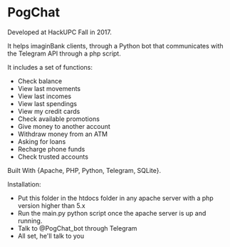 # PogChat
Developed at HackUPC Fall in 2017.

It helps imaginBank clients, through a Python bot that communicates with the Telegram API through a php script.

It includes a set of functions:
- Check balance
- View last movements
- View last incomes
- View last spendings
- View my credit cards
- Check available promotions
- Give money to another account
- Withdraw money from an ATM
- Asking for loans
- Recharge phone funds
- Check trusted accounts

Built With {Apache, PHP, Python, Telegram, SQLite}.

Installation: 
- Put this folder in the htdocs folder in any apache server with a php version higher than 5.x
- Run the main.py python script once the apache server is up and running.
- Talk to @PogChat_bot through Telegram
- All set, he'll talk to you
